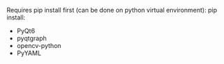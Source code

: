 Requires pip install first (can be done on python virtual environment):
pip install:
- PyQt6
- pyqtgraph
- opencv-python
- PyYAML